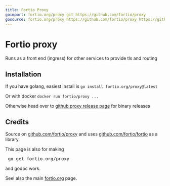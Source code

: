```yaml
---
title: Fortio Proxy
goimport: fortio.org/proxy git https://github.com/fortio/proxy
gosource: fortio.org/proxy https://github.com/fortio/proxy https://github.com/fortio/proxy/tree/master{/dir} https://github.com/fortio/proxy/blob/master{/dir}/{file}#L{line}
---
```


# Fortio proxy
Runs as a front end (ingress) for other services to provide tls and routing

## Installation

If you have golang, easiest install is `go install fortio.org/proxy@latest`

Or with docker `docker run fortio/proxy ...`

Otherwise head over to [github proxy release page](https://github.com/fortio/proxy/releases) for binary releases


## Credits

Source on [github.com/fortio/proxy](https://github.com/fortio/proxy) and uses [github.com/fortio/fortio](https://github.com/fortio/fortio) as a library. 

This page is also for making
<pre>
 go get fortio.org/proxy
</pre>
and godoc work.
<p>
Seel also the main <a href="https://fortio.org/">fortio.org</a> page.
